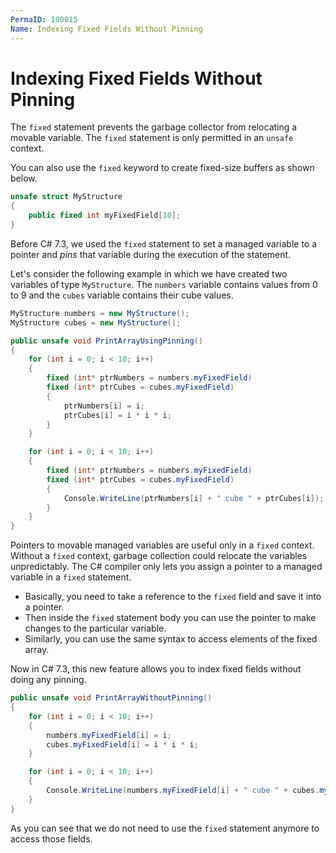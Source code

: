 ```yaml
---
PermaID: 100015
Name: Indexing Fixed Fields Without Pinning
---
```


# Indexing Fixed Fields Without Pinning

The `fixed` statement prevents the garbage collector from relocating a movable variable. The `fixed` statement is only permitted in an `unsafe` context. 

You can also use the `fixed` keyword to create fixed-size buffers as shown below.

```csharp
unsafe struct MyStructure
{
    public fixed int myFixedField[10];
}
```

Before C# 7.3, we used the `fixed` statement to set a managed variable to a pointer and _pins_ that variable during the execution of the statement.

Let's consider the following example in which we have created two variables of type `MyStructure`. The `numbers` variable contains values from 0 to 9 and the `cubes` variable contains their cube values.

```csharp
MyStructure numbers = new MyStructure();
MyStructure cubes = new MyStructure();

public unsafe void PrintArrayUsingPinning()
{
    for (int i = 0; i < 10; i++)
    {
        fixed (int* ptrNumbers = numbers.myFixedField)
        fixed (int* ptrCubes = cubes.myFixedField)
        {
            ptrNumbers[i] = i;
            ptrCubes[i] = i * i * i;
        }
    }

    for (int i = 0; i < 10; i++)
    {
        fixed (int* ptrNumbers = numbers.myFixedField)
        fixed (int* ptrCubes = cubes.myFixedField)
        {
            Console.WriteLine(ptrNumbers[i] + " cube " + ptrCubes[i]);
        }
    }
}

```

Pointers to movable managed variables are useful only in a `fixed` context. Without a `fixed` context, garbage collection could relocate the variables unpredictably. The C# compiler only lets you assign a pointer to a managed variable in a `fixed` statement.

 - Basically, you need to take a reference to the `fixed` field and save it into a pointer. 
 - Then inside the `fixed` statement body you can use the pointer to make changes to the particular variable.
 - Similarly, you can use the same syntax to access elements of the fixed array.

Now in C# 7.3, this new feature allows you to index fixed fields without doing any pinning. 

```csharp
public unsafe void PrintArrayWithoutPinning()
{
    for (int i = 0; i < 10; i++)
    {
        numbers.myFixedField[i] = i;
        cubes.myFixedField[i] = i * i * i;
    }

    for (int i = 0; i < 10; i++)
    {
        Console.WriteLine(numbers.myFixedField[i] + " cube " + cubes.myFixedField[i]);
    }
}
```

As you can see that we do not need to use the `fixed` statement anymore to access those fields.